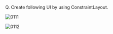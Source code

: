 Q. Create following UI by using ConstraintLayout.

![0111](https://github.com/AMANPATEL1108/mad_practical3_21012011063/assets/108643338/9ee93f9c-9f68-482e-a7d2-65c29e021911)

![0112](https://github.com/AMANPATEL1108/mad_practical3_21012011063/assets/108643338/1fdcb0d6-4330-4100-9655-8086e3d4f836)
